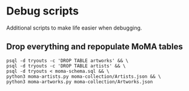 # Debug scripts

Additional scripts to make life easier when debugging.

## Drop everything and repopulate MoMA tables

```
psql -d tryouts -c 'DROP TABLE artworks' && \
psql -d tryouts -c 'DROP TABLE artists' && \
psql -d tryouts < moma-schema.sql && \
python3 moma-artists.py moma-collection/Artists.json && \
python3 moma-artworks.py moma-collection/Artworks.json
```
